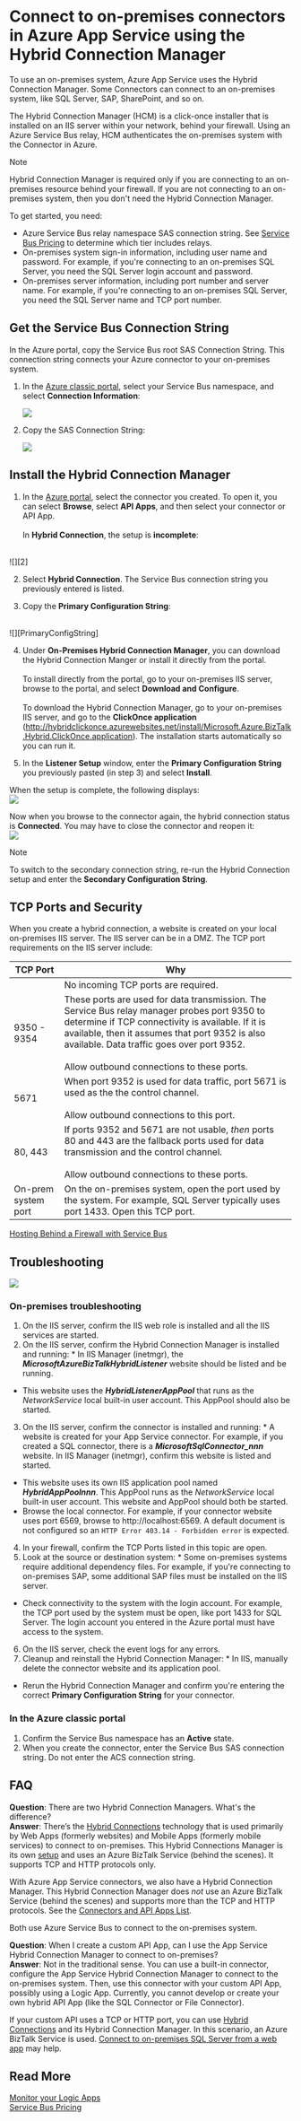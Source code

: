 <properties 
    pageTitle="Using the Hybrid Connection Manager | Microsoft Azure App Service" 
    description="Install and configure the Hybrid Connection Manager and connect to on-premises connectors in Azure App Service" 
    services="app-service\logic" 
    documentationCenter=".net,nodejs,java"
    authors="MandiOhlinger" 
    manager="dwrede" 
    editor="cgronlun"/>

<tags 
    ms.service="app-service-logic" 
    ms.workload="integration" 
    ms.tgt_pltfrm="na" 
    ms.devlang="na" 
    ms.topic="article" 
    ms.date="11/30/2015" 
    ms.author="mandia"/>

# Connect to on-premises connectors in Azure App Service using the Hybrid Connection Manager
To use an on-premises system, Azure App Service uses the Hybrid Connection Manager. Some Connectors can connect to an on-premises system, like SQL Server, SAP, SharePoint, and so on. 

The Hybrid Connection Manager (HCM) is a click-once installer that is installed on an IIS server within your network, behind your firewall. Using an Azure Service Bus relay, HCM authenticates the on-premises system with the Connector in Azure. 

> [!NOTE]
> Hybrid Connection Manager is required only if you are connecting to an on-premises resource behind your firewall. If you are not connecting to an on-premises system, then you don't need the Hybrid Connection Manager.
> 
> 
To get started, you need:

* Azure Service Bus relay namespace SAS connection string. See [Service Bus Pricing](https://azure.microsoft.com/pricing/details/service-bus/) to determine which tier includes relays.
* On-premises system sign-in information, including user name and password. For example, if you're connecting to an on-premises SQL Server, you need the SQL Server login account and password.
* On-premises server information, including port number and server name. For example, if you're connecting to an on-premises SQL Server, you need the SQL Server name and TCP port number.

## Get the Service Bus Connection String
In the Azure portal, copy the Service Bus root SAS Connection String. This connection string connects your Azure connector to your on-premises system. 

1. In the [Azure classic portal](http://go.microsoft.com/fwlink/p/?LinkID=213885), select your Service Bus namespace, and select **Connection Information**:

    ![][SB_ConnectInfo]

2. Copy the SAS Connection String:

    ![][SB_SAS]


## Install the Hybrid Connection Manager
1. In the [Azure portal](http://go.microsoft.com/fwlink/p/?LinkID=525040), select the connector you created. To open it, you can select **Browse**, select **API Apps**, and then select your connector or API App. 
<br/><br/>
In **Hybrid Connection**, the setup is **incomplete**:
<br/>
![][2] 

2. Select **Hybrid Connection**. The Service Bus connection string you previously entered is listed.

3. Copy the **Primary Configuration String**:
<br/>
![][PrimaryConfigString]

4. Under **On-Premises Hybrid Connection Manager**, you can download the Hybrid Connection Manger or install it directly from the portal. 
<br/><br/>
To install directly from the portal, go to your on-premises IIS server, browse to the portal, and select **Download and Configure**.
<br/><br/>
To download the Hybrid Connection Manager, go to your on-premises IIS server, and go to the **ClickOnce application** (http://hybridclickonce.azurewebsites.net/install/Microsoft.Azure.BizTalk.Hybrid.ClickOnce.application). The installation starts automatically so you can run it.

5. In the **Listener Setup** window, enter the **Primary Configuration String** you previously pasted (in step 3) and select **Install**.


When the setup is complete, the following displays:
<br/>
![][3] 

Now when you browse to the connector again, the hybrid connection status is **Connected**. You may have to close the connector and reopen it: 
<br/>
![][4] 

> [!NOTE]
> To switch to the secondary connection string, re-run the Hybrid Connection setup and enter the **Secondary Configuration String**.
> 
> 
## TCP Ports and Security
When you create a hybrid connection, a website is created on your local on-premises IIS server. The IIS server can be in a DMZ. The TCP port requirements on the IIS server include:

| TCP Port | Why |
| --- | --- |
|  |No incoming TCP ports are required. |
| 9350 - 9354 |These ports are used for data transmission. The Service Bus relay manager probes port 9350 to determine if TCP connectivity is available. If it is available, then it assumes that port 9352 is also available. Data traffic goes over port 9352. <br/><br/>Allow outbound connections to these ports. |
| 5671 |When port 9352 is used for data traffic, port 5671 is used as the the control channel. <br/><br/>Allow outbound connections to this port.  |
| 80, 443 |If ports 9352 and 5671 are not usable, *then* ports 80 and 443 are the fallback ports used for data transmission and the control channel.<br/><br/>Allow outbound connections to these ports. |
| On-prem system port |On the on-premises system, open the port used by the system. For example, SQL Server typically uses port 1433. Open this TCP port. |

[Hosting Behind a Firewall with Service Bus](http://msdn.microsoft.com/library/azure/ee706729.aspx)

## Troubleshooting
![][HCMFlow]

### On-premises troubleshooting
1. On the IIS server, confirm the IIS web role is installed and all the IIS services are started.
2. On the IIS server, confirm the Hybrid Connection Manager is installed and running:   * In IIS Manager (inetmgr), the ***MicrosoftAzureBizTalkHybridListener*** website should be listed and be running. 
* This website uses the ***HybridListenerAppPool*** that runs as the *NetworkService* local built-in user account. This AppPool should also be started.


3. On the IIS server, confirm the connector is installed and running:    * A website is created for your App Service connector. For example, if you created a SQL connector, there is a ***MicrosoftSqlConnector_nnn*** website. In IIS Manager (inetmgr), confirm this website is listed and started. 
* This website uses its own IIS application pool named ***HybridAppPoolnnn***. This AppPool runs as the *NetworkService* local built-in user account. This website and AppPool should both be started. 
* Browse the local connector. For example, if your connector website uses port 6569, browse to http://localhost:6569. A default document is not configured so an `HTTP Error 403.14 - Forbidden error` is expected.


4. In your firewall, confirm the TCP Ports listed in this topic are open.
5. Look at the source or destination system:   * Some on-premises systems require additional dependency files. For example, if you're connecting to on-premises SAP, some additional SAP files must be installed on the IIS server.
* Check connectivity to the system with the login account. For example, the TCP port used by the system must be open, like port 1433 for SQL Server. The login account you entered in the Azure portal must have access to the system.


6. On the IIS server, check the event logs for any errors. 
7. Cleanup and reinstall the Hybrid Connection Manager:    * In IIS, manually delete the connector website and its application pool. 
* Rerun the Hybrid Connection Manager and confirm you're entering the correct **Primary Configuration String** for your connector.



### In the Azure classic portal
1. Confirm the Service Bus namespace has an **Active** state.
2. When you create the connector, enter the Service Bus SAS connection string. Do not enter the ACS connection string.

## FAQ
**Question**: There are two Hybrid Connection Managers. What's the difference?<br/>
**Answer**: There’s the [Hybrid Connections](../integration-hybrid-connection-overview.md) technology that is used primarily by Web  Apps (formerly websites) and Mobile Apps (formerly mobile services) to connect to on-premises. This Hybrid Connections Manager is its own [setup](../integration-hybrid-connection-create-manage.md) and uses an Azure BizTalk Service (behind the scenes). It supports TCP and HTTP protocols only.

With Azure App Service connectors, we also have a Hybrid Connection Manager.  This Hybrid Connection Manager does *not* use an Azure BizTalk Service (behind the scenes) and supports more than the TCP and HTTP protocols. See the [Connectors and API Apps List](app-service-logic-connectors-list.md).

Both use Azure Service Bus to connect to the on-premises system.

**Question**: When I create a custom API App, can I use the App Service Hybrid Connection Manager to connect to on-premises? <br/>
**Answer**: Not in the traditional sense. You can use a built-in connector, configure the App Service Hybrid Connection Manager to connect to the on-premises system. Then, use this connector with your custom API App, possibly using a Logic App. Currently, you cannot develop or create your own hybrid API App (like the SQL Connector or File Connector).

If your custom API uses a TCP or HTTP port, you can use [Hybrid Connections](../integration-hybrid-connection-overview.md) and its Hybrid Connection Manager. In this scenario, an Azure BizTalk Service is used. [Connect to on-premises SQL Server from a web app](../app-service-web/web-sites-hybrid-connection-connect-on-premises-sql-server.md) may help.  

## Read More
[Monitor your Logic Apps](app-service-logic-monitor-your-logic-apps.md)<br/>
[Service Bus Pricing](https://azure.microsoft.com/pricing/details/service-bus/)

[SB_ConnectInfo]: ./media/app-service-logic-hybrid-connection-manager/SB_ConnectInfo.png
[SB_SAS]: ./media/app-service-logic-hybrid-connection-manager/SB_SAS.png
[PrimaryConfigString]: ./media/app-service-logic-hybrid-connection-manager/PrimaryConfigString.png
[HCMFlow]: ./media/app-service-logic-hybrid-connection-manager/HCMFlow.png
[2]: ./media/app-service-logic-hybrid-connection-manager/BrowseSetupIncomplete.jpg
[3]: ./media/app-service-logic-hybrid-connection-manager/HybridSetup.jpg
[4]: ./media/app-service-logic-hybrid-connection-manager/BrowseSetupComplete.jpg


